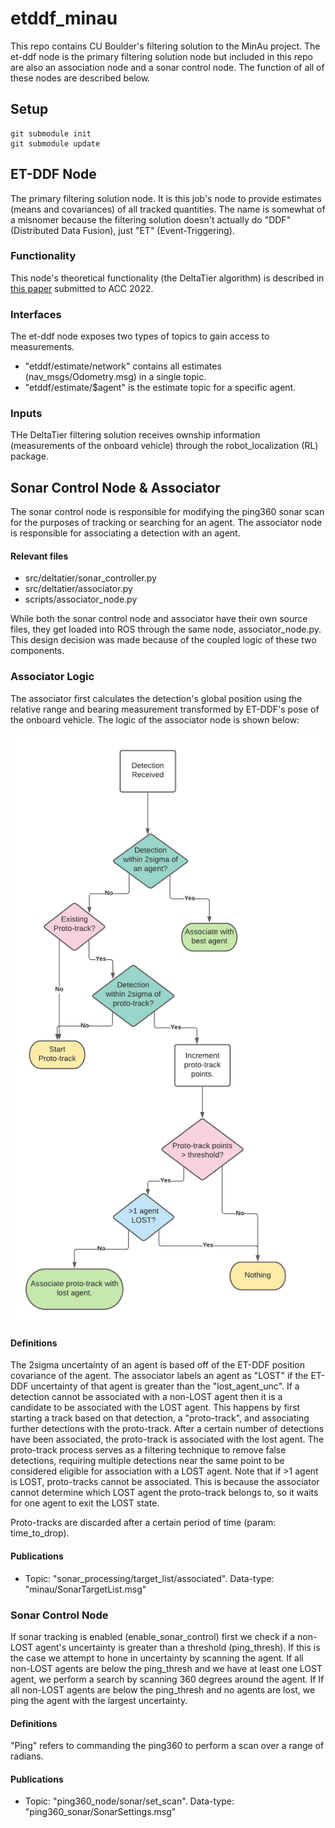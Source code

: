# etddf_minau

This repo contains CU Boulder's filtering solution to the MinAu project. The et-ddf node is the primary filtering solution node but included in this repo are also an association node and a sonar control node. The function of all of these nodes are described below.

## Setup
```
git submodule init
git submodule update
```

## ET-DDF Node
The primary filtering solution node. It is this job's node to provide estimates (means and covariances) of all tracked quantities. The name is somewhat of a misnomer because the filtering solution doesn't actually do "DDF" (Distributed Data Fusion), just "ET" (Event-Triggering). 

### Functionality
This node's theoretical functionality (the DeltaTier algorithm) is described in [this paper](https://drive.google.com/file/d/1nSslfkytGxTQvBNfssFxo53TezaEpmbx/view?usp=sharing) submitted to ACC 2022. 

### Interfaces
The et-ddf node exposes two types of topics to gain access to measurements.
* "etddf/estimate/network" contains all estimates (nav_msgs/Odometry.msg) in a single topic.
* "etddf/estimate/$agent" is the estimate topic for a specific agent.

### Inputs
THe DeltaTier filtering solution receives ownship information (measurements of the onboard vehicle) through the robot_localization (RL) package. 

## Sonar Control Node & Associator
The sonar control node is responsible for modifying the ping360 sonar scan for the purposes of tracking or searching for an agent. The associator node is responsible for associating a detection with an agent. 

#### Relevant files
* src/deltatier/sonar_controller.py
* src/deltatier/associator.py
* scripts/associator_node.py


While both the sonar control node and associator have their own source files, they get loaded into ROS through the same node, associator_node.py. This design decision was made because of the coupled logic of these two components.

### Associator Logic
The associator first calculates the detection's global position using the relative range and bearing measurement transformed by ET-DDF's pose of the onboard vehicle. The logic of the associator node is shown below:

![alt text](https://github.com/COHRINT/etddf_minau/blob/master/AssociatorLogicFlow.png?raw=true)

#### Definitions
The 2sigma uncertainty of an agent is based off of the ET-DDF position covariance of the agent. The associator labels an agent as "LOST" if the ET-DDF uncertainty of that agent is greater than the "lost_agent_unc". If a detection cannot be associated with a non-LOST agent then it is a candidate to be associated with the LOST agent. This happens by first starting a track based on that detection, a "proto-track", and associating further detections with the proto-track. After a certain number of detections have been associated, the proto-track is associated with the lost agent. The proto-track process serves as a filtering technique to remove false detections, requiring multiple detections near the same point to be considered eligible for association with a LOST agent. Note that if >1 agent is LOST, proto-tracks cannot be associated. This is because the associator cannot determine which LOST agent the proto-track belongs to, so it waits for one agent to exit the LOST state.

Proto-tracks are discarded after a certain period of time (param: time_to_drop).

#### Publications
* Topic: "sonar_processing/target_list/associated". Data-type:  "minau/SonarTargetList.msg"

### Sonar Control Node
If sonar tracking is enabled (enable_sonar_control) first we check if a non-LOST agent's uncertainty is greater than a threshold (ping_thresh). If this is the case we attempt to hone in uncertainty by scanning the agent. If all non-LOST agents are below the ping_thresh and we have at least one LOST agent, we perform a search by scanning 360 degrees around the agent. If If all non-LOST agents are below the ping_thresh and no agents are lost, we ping the agent with the largest uncertainty. 

#### Definitions
"Ping" refers to commanding the ping360 to perform a scan over a range of radians. 

#### Publications
* Topic: "ping360_node/sonar/set_scan". Data-type: "ping360_sonar/SonarSettings.msg"